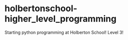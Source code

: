 # holbertonschool-higher_level_programming
Starting python programming at Holberton School!
Level 3!
